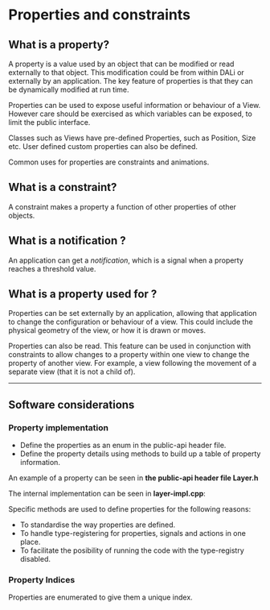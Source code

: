 
# Properties and constraints

## What is a property?

A property is a value used by an object that can be modified or read externally to that object.
This modification could be from within DALi or externally by an application. The key feature
of properties is that they can be dynamically modified at run time.

Properties can be used to expose useful information or behaviour of a View. However care should be exercised as which variables can be exposed, to limit the public interface.

Classes such as Views have pre-defined Properties, such as Position, Size etc. User defined custom properties can also be defined.

Common uses for properties are constraints and animations.

## What is a constraint?

A constraint makes a property a function of other properties of other objects.

## What is a notification ?

An application can get a _notification_, which is a signal when a property reaches a threshold value.

## What is a property used for ?

Properties can be set externally by an application, allowing that application to change the configuration or behaviour of a view.
This could include the physical geometry of the view, or how it is drawn or moves.

Properties can also be read. This feature can be used in conjunction with constraints to allow changes to a property within one view to change the property of another view. For example, a view following the movement of a separate view (that it is not a child of).

<hr>

## Software considerations

### Property implementation

+ Define the properties as an enum in the public-api header file.
+ Define the property details using methods to build up a table of property information.

An example of a property can be seen in **the public-api header file Layer.h**

The internal implementation can be seen in **layer-impl.cpp**:

Specific methods are used to define properties for the following reasons:

- To standardise the way properties are defined.
- To handle type-registering for properties, signals and actions in one place.
- To facilitate the posibility of running the code with the type-registry disabled.

### Property Indices

Properties are enumerated to give them a unique index. 



